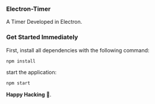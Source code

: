 ### Electron-Timer
A Timer Developed in Electron. 

### Get Started Immediately

First, install all dependencies with the following command:

```sh
npm install
```

start the application:

```sh
npm start
```

**Happy Hacking** :tada:.
